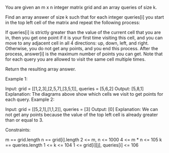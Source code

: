 You are given an m x n integer matrix grid and an array queries of size k.

Find an array answer of size k such that for each integer queries[i] you start in the top left cell of the matrix and repeat the following process:

If queries[i] is strictly greater than the value of the current cell that you are in, then you get one point if it is your first time visiting this cell, and you can move to any adjacent cell in all 4 directions: up, down, left, and right.
Otherwise, you do not get any points, and you end this process.
After the process, answer[i] is the maximum number of points you can get. Note that for each query you are allowed to visit the same cell multiple times.

Return the resulting array answer.

Example 1:

Input: grid = [[1,2,3],[2,5,7],[3,5,1]], queries = [5,6,2]
Output: [5,8,1]
Explanation: The diagrams above show which cells we visit to get points for each query.
Example 2:

Input: grid = [[5,2,1],[1,1,2]], queries = [3]
Output: [0]
Explanation: We can not get any points because the value of the top left cell is already greater than or equal to 3.

Constraints:

m == grid.length
n == grid[i].length
2 <= m, n <= 1000
4 <= m \* n <= 105
k == queries.length
1 <= k <= 104
1 <= grid[i][j], queries[i] <= 106
